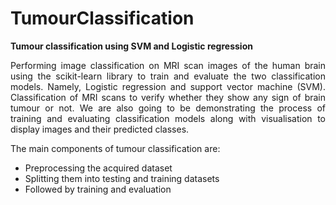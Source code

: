 # TumourClassification
**Tumour classification using SVM and Logistic regression**

<p style='text-align: justify;'> Performing image classification on MRI scan images of the human brain using the scikit-learn
    library to train and evaluate the two classification models. Namely, Logistic regression and support vector machine (SVM). 
    Classification of MRI scans to verify whether they show any sign of brain tumour or not. We are also going to be demonstrating 
    the process of training and evaluating classification models along with visualisation to display images and their predicted
    classes.  </p>

The main components of tumour classification are: 
<ul>
  <li>Preprocessing the acquired dataset</li>
  <li>Splitting them into testing and training datasets</li>
  <li>Followed by training and evaluation</li>
</ul>
